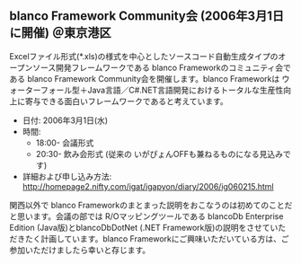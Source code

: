 ## blanco Framework Community会 (2006年3月1日に開催) ＠東京港区

Excelファイル形式(*.xls)の様式を中心としたソースコード自動生成タイプのオープンソース開発フレームワークである blanco Frameworkのコミュニティ会である blanco Framework Community会を開催します。blanco Frameworkは ウォーターフォール型＋Java言語／C#.NET言語開発におけるトータルな生産性向上に寄与できる面白いフレームワークであると考えています。


* 日付: 2006年3月1日(水) 
* 時間:
  * 18:00- 会議形式
  * 20:30- 飲み会形式 (従来の いがぴょんOFFも兼ねるものになる見込みです)
* 詳細および申し込み方法: http://homepage2.nifty.com/igat/igapyon/diary/2006/ig060215.html


関西以外で blanco Frameworkのまとまった説明をおこなうのは初めてのことだと思います。会議の部では R/Oマッピングツールである blancoDb Enterprise Edition (Java版)とblancoDbDotNet (.NET Framework版)の説明をさせていただきたく計画しています。blanco Frameworkにご興味いただいている方は、ご参加いただけましたら幸いと存じます。


